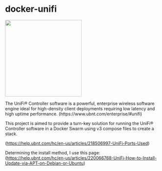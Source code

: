 # docker-unifi
<a href="https://www.ubnt.com/enterprise/#unifi">
<img src="https://prd-www-cdn.ubnt.com/media/images/dashboard/logos/unifi.svg" width="250" height="250" />
</a>
<p>
The UniFi® Controller software is a powerful, enterprise wireless software engine ideal for high-density client deployments requiring low latency and high uptime performance. (https://www.ubnt.com/enterprise/#unifi)
</p>
<p>
This project is aimed to provide a turn-key solution for running the UniFi® Controller software in a Docker Swarm using v3 compose files to create a stack.
</p>

(https://help.ubnt.com/hc/en-us/articles/218506997-UniFi-Ports-Used)

Determining the install method, I use this page:
(https://help.ubnt.com/hc/en-us/articles/220066768-UniFi-How-to-Install-Update-via-APT-on-Debian-or-Ubuntu)
